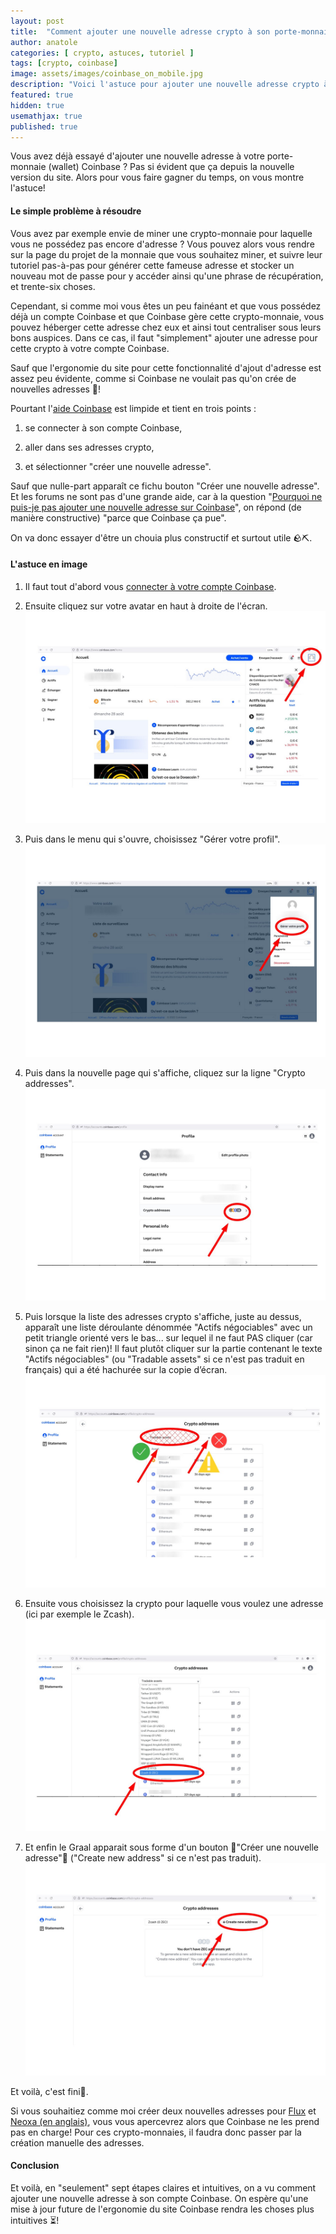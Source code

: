 ```yaml
---
layout: post
title:  "Comment ajouter une nouvelle adresse crypto à son porte-monnaie Coinbase ?"
author: anatole
categories: [ crypto, astuces, tutoriel ]
tags: [crypto, coinbase]
image: assets/images/coinbase_on_mobile.jpg
description: "Voici l'astuce pour ajouter une nouvelle adresse crypto à son porte-monnaie (wallet)  Coinbase depuis la nouvelle interface du site."
featured: true
hidden: true
usemathjax: true
published: true
---
```


Vous avez déjà essayé d'ajouter une nouvelle adresse à votre porte-monnaie (wallet) Coinbase ? Pas si évident que ça depuis la nouvelle version du site. Alors pour vous faire gagner du temps, on vous montre l'astuce!

<!-- Pub -->

#### Le simple problème à résoudre

Vous avez par exemple envie de miner une crypto-monnaie pour laquelle vous ne possédez pas encore d'adresse ? Vous pouvez alors vous rendre sur la page du projet de la monnaie que vous souhaitez miner, et suivre leur tutoriel pas-à-pas pour générer cette fameuse adresse et stocker un nouveau mot de passe pour y accéder ainsi qu'une phrase de récupération, et trente-six choses. 

Cependant, si comme moi vous êtes un peu fainéant et que vous possédez déjà un compte Coinbase et que Coinbase gère cette crypto-monnaie, vous pouvez héberger cette adresse chez eux et ainsi tout centraliser sous leurs bons auspices. Dans ce cas, il faut "simplement" ajouter une adresse pour cette crypto à votre compte Coinbase. 

Sauf que l'ergonomie du site pour cette fonctionnalité d'ajout d'adresse est assez peu évidente, comme si Coinbase ne voulait pas qu'on crée de nouvelles adresses 🤔!

Pourtant l'[aide Coinbase](https://help.coinbase.com/en/coinbase/getting-started/crypto-education/crypto-address) est limpide et tient en trois points : 

1. se connecter à son compte Coinbase, 

2. aller dans ses adresses crypto, 

3. et sélectionner "créer une nouvelle adresse". 

Sauf que nulle-part apparaît ce fichu bouton "Créer une nouvelle adresse". Et les forums ne sont pas d'une grande aide, car à la question "[Pourquoi ne puis-je pas ajouter une nouvelle adresse sur Coinbase](https://www.reddit.com/r/CoinBase/comments/htd1oe/why_cant_i_create_a_new_wallet_address/)", on répond (de manière constructive) "parce que Coinbase ça pue". 

On va donc essayer d'être un chouia plus constructif et surtout utile 🪨⛏️.

#### L'astuce en image

1. Il faut tout d'abord vous [connecter à votre compte Coinbase](https://login.coinbase.com/signin).

2. Ensuite cliquez sur votre avatar en haut à droite de l'écran.
    ![Ouverture du menu avatar](/assets/images/welcomeScreen.jpg "Cliquer sur son avatar")
    
3. Puis dans le menu qui s'ouvre, choisissez "Gérer votre profil".
    ![Gérer son profil](/assets/images/openProfile.jpg "Cliquer sur son gérer vorre profil")
    
4. Puis dans la nouvelle page qui s'affiche, cliquez sur la ligne "Crypto addresses".
    ![Gestion de son profil](/assets/images/manageProfile.jpg "Cliquer sur les adresses crypto")

5. Puis lorsque la liste des adresses crypto s'affiche, juste au dessus, apparaît une liste déroulante dénommée "Actifs négociables" avec un petit triangle orienté vers le bas... sur lequel il ne faut PAS cliquer (car sinon ça ne fait rien)! Il faut plutôt cliquer sur la partie contenant le texte "Actifs négociables" (ou "Tradable assets" si ce n'est pas traduit en français) qui a été hachurée sur la copie d’écran.
    ![Ouverture de la liste déroulante pour ajouter des adresses](/assets/images/showAddresses.jpg "Cliquer sur le texte Actifs négociables")
    
6. Ensuite vous choisissez la crypto pour laquelle vous voulez une adresse (ici par exemple le Zcash).
    ![Sélection d'une crypto disponible](/assets/images/selectCoin.jpg "Cliquer sur une crypto")

7. Et enfin le Graal apparait sous forme d'un bouton 🎺"Créer une nouvelle adresse"🎺 ("Create new address" si ce n'est pas traduit).
    ![Apparition du fameux bouton](/assets/images/createAddress.jpg "Cliquer sur le bouton créer une adresse")
    
Et voilà, c'est fini🏁.

Si vous souhaitiez comme moi créer deux nouvelles adresses pour [Flux](https://journalducoin.com/analyses/flux-le-projet-crypto-qui-ouvre-la-voie-vers-linternet-de-demain/) et [Neoxa (en anglais)](https://www.neoxa.net/), vous vous apercevrez alors que Coinbase ne les prend pas en charge! Pour ces crypto-monnaies, il faudra donc passer par la création manuelle des adresses. 

    
#### Conclusion

Et voilà, en "seulement" sept étapes claires et intuitives, on a vu comment ajouter une nouvelle adresse à son compte Coinbase. On espère qu'une mise à jour future de l'ergonomie du site Coinbase rendra les choses plus intuitives ⏳!

